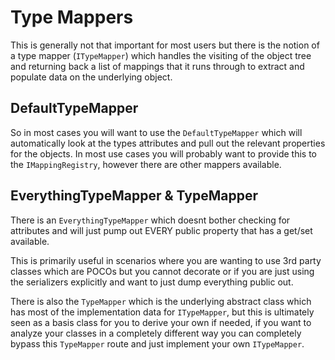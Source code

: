 # Type Mappers

This is generally not that important for most users but there is the notion of a type mapper (`ITypeMapper`) which handles the visiting of the object tree and returning back a list of mappings that it runs through to extract and populate data on the underlying object.

## DefaultTypeMapper

So in most cases you will want to use the `DefaultTypeMapper` which will automatically look at the types attributes and pull out the relevant properties for the objects. In most use cases you will probably want to provide this to the `IMappingRegistry`, however there are other mappers available.

## EverythingTypeMapper & TypeMapper

There is an `EverythingTypeMapper` which doesnt bother checking for attributes and will just pump out EVERY public property that has a get/set available. 

This is primarily useful in scenarios where you are wanting to use 3rd party classes which are POCOs but you cannot decorate or if you are just using the serializers explicitly and want to just dump everything public out.

There is also the `TypeMapper` which is the underlying abstract class which has most of the implementation data for `ITypeMapper`, but this is ultimately seen as a basis class for you to derive your own if needed, if you want to analyze your classes in a completely different way you can completely bypass this `TypeMapper` route and just implement your own `ITypeMapper`.